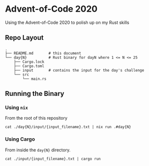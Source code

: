 # Advent-of-Code 2020

Using the Advent-of-Code 2020 to polish up on my Rust skills

## Repo Layout

```
.
├── README.md       # this document
└── day{N}          # Rust binary for dayN where 1 <= N <= 25
    ├── Cargo.lock
    ├── Cargo.toml
    ├── input       # contains the input for the day's challenge
    └── src
        └── main.rs
```

## Running the Binary

### Using `nix`

From the root of this repository

```shell
cat ./day{N}/input/{input_filename}.txt | nix run .#day{N}
```

### Using Cargo

From inside the `day{N}` directory.

```shell
cat ./input/{input_filename}.txt | cargo run
```
